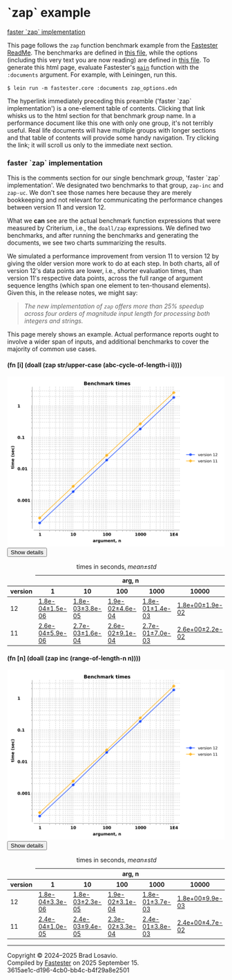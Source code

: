 
  <body>
    <h1>
      `zap` example
    </h1>
    <div>
      <a href="#group-0">faster `zap` implementation</a>
    </div>
    <div>
      <p>
        This page follows the <code>zap</code> function benchmark example from the <a href="https://github.com/blosavio/fastester">Fastester ReadMe</a>. The
        benchmarks are defined in <a href="https://github.com/blosavio/fastester/blob/main/test/zap/benchmarks.clj">this file</a>, while the options (including
        this very text you are now reading) are defined in <a href="https://github.com/blosavio/fastester/blob/main/resources/zap_options.edn">this file</a>.
        To generate this <span class="small-caps">html</span> page, evaluate Fastester&apos;s <a href=
        "https://blosavio.github.io/fastester/fastester.core.html#var--main"><code>main</code></a> function with the <code>:documents</code> argument. For
        example, with Leiningen, run this.
      </p>
      <pre><code>$ lein run -m fastester.core :documents zap_options.edn</code></pre>
      <p>
        The hyperlink immediately preceding this preamble (&apos;faster `zap` implementation&apos;) is a one-element table of contents. Clicking that link
        whisks us to the <span class="small-caps">html</span> section for that benchmark <em>group</em> name. In a performance document like this one with only
        one group, it&apos;s not terribly useful. Real life documents will have multiple groups with longer sections and that table of contents will provide
        some handy navigation. Try clicking the link; it will scroll us only to the immediate next section.
      </p>
    </div>
    <section>
      <h3 id="group-0">
        faster `zap` implementation
      </h3>
      <div>
        <p>
          This is the comments section for our single benchmark <em>group</em>, &apos;faster `zap` implementation&apos;. We designated two benchmarks to that
          group, <code>zap-inc</code> and <code>zap-uc</code>. We don&apos;t see those names here because they are merely bookkeeping and not relevant for
          communicating the performance changes between version&nbsp;11 and version&nbsp;12.
        </p>
        <p>
          What we <strong>can</strong> see are the actual benchmark function expressions that were measured by Criterium, i.e., the <code>doall/zap</code>
          expressions. We defined two benchmarks, and after running the benchmarks and generating the documents, we see two charts summarizing the results.
        </p>
        <p>
          We simulated a performance improvement from version&nbsp;11 to version&nbsp;12 by giving the older version more work to do at each step. In both
          charts, all of version&nbsp;12&apos;s data points are lower, i.e., shorter evaluation times, than version&nbsp;11&apos;s respective data points,
          across the full range of argument sequence lengths (which span one element to ten-thousand elements). Given this, in the release notes, we might say:
        </p>
        <blockquote>
          <em>The new implementation of <code>zap</code> offers more than 25% speedup across four orders of magnitude input length for processing both integers
          and strings.</em>
        </blockquote>
        <p>
          This page merely shows an example. Actual performance reports ought to involve a wider span of inputs, and additional benchmarks to cover the
          majority of common use cases.
        </p>
      </div>
      <div>
        <h4 id="group-0-fexpr-0">
          (fn [i] (doall (zap str/upper-case (abc-cycle-of-length-i i))))
        </h4><img alt=
        "Benchmark measurements for expression `(fn [i] (doall (zap str/upper-case (abc-cycle-of-length-i i))))`, time versus &apos;n&apos; arguments, comparing different versions."
        src="zap_img/group-0-fexpr-0.svg"><button class="collapser" type="button">Show details</button>
        <div class="collapsable">
          <table>
            <caption>
              times in seconds, <em>mean±std</em>
            </caption>
            <thead>
              <tr>
                <td></td>
                <th colspan="5">
                  arg, n
                </th>
              </tr>
              <tr>
                <th>
                  version
                </th>
                <th>
                  1
                </th>
                <th>
                  10
                </th>
                <th>
                  100
                </th>
                <th>
                  1000
                </th>
                <th>
                  10000
                </th>
              </tr>
            </thead>
            <tr>
              <td>
                12
              </td>
              <td>
                <a href="https://github.com/blosavio/fastester/blob/main/resources/zap_performance/version 12/test-5.edn">1.8e-04±1.5e-06</a>
              </td>
              <td>
                <a href="https://github.com/blosavio/fastester/blob/main/resources/zap_performance/version 12/test-6.edn">1.8e-03±3.8e-05</a>
              </td>
              <td>
                <a href="https://github.com/blosavio/fastester/blob/main/resources/zap_performance/version 12/test-7.edn">1.9e-02±4.6e-04</a>
              </td>
              <td>
                <a href="https://github.com/blosavio/fastester/blob/main/resources/zap_performance/version 12/test-8.edn">1.8e-01±1.4e-03</a>
              </td>
              <td>
                <a href="https://github.com/blosavio/fastester/blob/main/resources/zap_performance/version 12/test-9.edn">1.8e+00±1.9e-02</a>
              </td>
            </tr>
            <tr>
              <td>
                11
              </td>
              <td>
                <a href="https://github.com/blosavio/fastester/blob/main/resources/zap_performance/version 11/test-5.edn">2.6e-04±5.9e-06</a>
              </td>
              <td>
                <a href="https://github.com/blosavio/fastester/blob/main/resources/zap_performance/version 11/test-6.edn">2.7e-03±1.6e-04</a>
              </td>
              <td>
                <a href="https://github.com/blosavio/fastester/blob/main/resources/zap_performance/version 11/test-7.edn">2.6e-02±9.1e-04</a>
              </td>
              <td>
                <a href="https://github.com/blosavio/fastester/blob/main/resources/zap_performance/version 11/test-8.edn">2.7e-01±7.0e-03</a>
              </td>
              <td>
                <a href="https://github.com/blosavio/fastester/blob/main/resources/zap_performance/version 11/test-9.edn">2.6e+00±2.2e-02</a>
              </td>
            </tr>
          </table>
        </div>
        <h4 id="group-0-fexpr-1">
          (fn [n] (doall (zap inc (range-of-length-n n))))
        </h4><img alt=
        "Benchmark measurements for expression `(fn [n] (doall (zap inc (range-of-length-n n))))`, time versus &apos;n&apos; arguments, comparing different versions."
        src="zap_img/group-0-fexpr-1.svg"><button class="collapser" type="button">Show details</button>
        <div class="collapsable">
          <table>
            <caption>
              times in seconds, <em>mean±std</em>
            </caption>
            <thead>
              <tr>
                <td></td>
                <th colspan="5">
                  arg, n
                </th>
              </tr>
              <tr>
                <th>
                  version
                </th>
                <th>
                  1
                </th>
                <th>
                  10
                </th>
                <th>
                  100
                </th>
                <th>
                  1000
                </th>
                <th>
                  10000
                </th>
              </tr>
            </thead>
            <tr>
              <td>
                12
              </td>
              <td>
                <a href="https://github.com/blosavio/fastester/blob/main/resources/zap_performance/version 12/test-0.edn">1.8e-04±3.3e-06</a>
              </td>
              <td>
                <a href="https://github.com/blosavio/fastester/blob/main/resources/zap_performance/version 12/test-1.edn">1.8e-03±2.3e-05</a>
              </td>
              <td>
                <a href="https://github.com/blosavio/fastester/blob/main/resources/zap_performance/version 12/test-2.edn">1.9e-02±3.1e-04</a>
              </td>
              <td>
                <a href="https://github.com/blosavio/fastester/blob/main/resources/zap_performance/version 12/test-3.edn">1.8e-01±3.7e-03</a>
              </td>
              <td>
                <a href="https://github.com/blosavio/fastester/blob/main/resources/zap_performance/version 12/test-4.edn">1.8e+00±9.9e-03</a>
              </td>
            </tr>
            <tr>
              <td>
                11
              </td>
              <td>
                <a href="https://github.com/blosavio/fastester/blob/main/resources/zap_performance/version 11/test-0.edn">2.4e-04±1.0e-05</a>
              </td>
              <td>
                <a href="https://github.com/blosavio/fastester/blob/main/resources/zap_performance/version 11/test-1.edn">2.4e-03±9.4e-05</a>
              </td>
              <td>
                <a href="https://github.com/blosavio/fastester/blob/main/resources/zap_performance/version 11/test-2.edn">2.3e-02±3.3e-04</a>
              </td>
              <td>
                <a href="https://github.com/blosavio/fastester/blob/main/resources/zap_performance/version 11/test-3.edn">2.4e-01±3.8e-03</a>
              </td>
              <td>
                <a href="https://github.com/blosavio/fastester/blob/main/resources/zap_performance/version 11/test-4.edn">2.4e+00±4.7e-02</a>
              </td>
            </tr>
          </table>
        </div>
      </div>
      <hr>
    </section>
    <p id="page-footer">
      Copyright © 2024–2025 Brad Losavio.<br>
      Compiled by <a href="https://github.com/blosavio/Fastester">Fastester</a> on 2025 September 15.<span id="uuid"><br>
      3615ae1c-d196-4cb0-bb4c-b4f29a8e2501</span>
    </p>
  </body>
</html>
